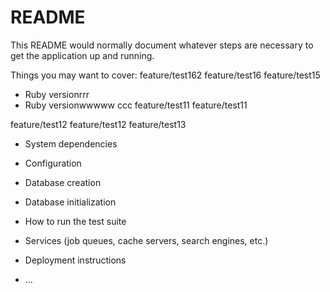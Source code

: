 # README

This README would normally document whatever steps are necessary to get the
application up and running.

Things you may want to cover:
feature/test162
feature/test16
feature/test15
* Ruby versionrrr
* Ruby versionwwwww
ccc
feature/test11
feature/test11


feature/test12
feature/test12
feature/test13
* System dependencies

* Configuration

* Database creation

* Database initialization

* How to run the test suite

* Services (job queues, cache servers, search engines, etc.)

* Deployment instructions

* ...
